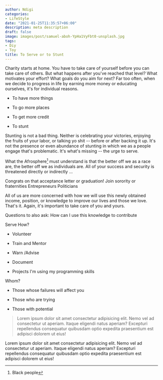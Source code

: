 ```yaml
---
author: Ndigi
categories:
- LifeStyle
date: "2021-01-25T11:35:57+06:00"
description: meta description
draft: false
image: images/post/samuel-aboh-YpHa1VyFbt0-unsplash.jpg
tags:
- Diy
- Toy
title: To Serve or to Stunt
---
```


Charity starts at home. You have to take care of yourself before you can take care of others. But what happens after you've reached that level? What motivates your effort? What goals do you aim for next? Far too often, when we decide to progress in life by earning more money or educating ourselves, it's for individual reasons.

-   To have more things

-   To go more places

-   To get more credit

-   To stunt

Stunting is not a bad thing. Neither is celebrating your victories, enjoying the fruits of your labor, or talking yo shit -- before or after backing it up. It's not the presence or even abundance of stunting in which we as a people engage that's problematic. It's what's missing -- the urge to serve.

What the Afrosphere[^1] must understand is that the better off we as a race are, the better off we as individuals are. All of your success and security is threatened directly or indirectly ...

[^1]: Black people

Congrats on that acceptance letter or graduation! Join sorority or fraternities Entrepreneurs Politicians

All of us are more concerned with how we will use this newly obtained income, position, or knowledge to improve our lives and those we love. That's it. Again, it's important to take care of you and yours.

Questions to also ask: How can I use this knowledge to contribute

Serve How?

-   Volunteer

-   Train and Mentor

-   Warn /Advise

-   Document

-   Projects I'm using my programming skills

Whom?

-   Those whose failures will affect you

-   Those who are trying

-   Those with potential

> Lorem ipsum dolor sit amet consectetur adipisicing elit. Nemo vel ad consectetur ut aperiam. Itaque eligendi natus aperiam? Excepturi repellendus consequatur quibusdam optio expedita praesentium est adipisci dolorem ut eius!

Lorem ipsum dolor sit amet consectetur adipisicing elit. Nemo vel ad consectetur ut aperiam. Itaque eligendi natus aperiam? Excepturi repellendus consequatur quibusdam optio expedita praesentium est adipisci dolorem ut eius!
